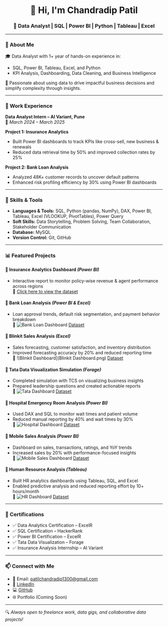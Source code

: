 <h1 align="center">👋 Hi, I'm Chandradip Patil</h1>
<h3 align="center">💼 Data Analyst | SQL | Power BI | Python | Tableau | Excel</h3>

---

### 📌 About Me

🎓 Data Analyst with 1+ year of hands-on experience in:
- SQL, Power BI, Tableau, Excel, and Python  
- KPI Analysis, Dashboarding, Data Cleaning, and Business Intelligence

🚀 Passionate about using data to drive impactful business decisions and simplify complexity through insights.

---

### 💼 Work Experience

**Data Analyst Intern – AI Variant, Pune**  
📅 *March 2024 – March 2025*  

**Project 1: Insurance Analytics**  
- Built Power BI dashboards to track KPIs like cross-sell, new business & renewals  
- Reduced data retrieval time by 50% and improved collection rates by 25%  

**Project 2: Bank Loan Analysis**  
- Analyzed 48K+ customer records to uncover default patterns  
- Enhanced risk profiling efficiency by 30% using Power BI dashboards  

---

### 🧠 Skills & Tools

- **Languages & Tools:** SQL, Python (pandas, NumPy), DAX, Power BI, Tableau, Excel (VLOOKUP, PivotTables), Power Query  
- **Soft Skills:** Data Storytelling, Problem Solving, Team Collaboration, Stakeholder Communication  
- **Database:** MySQL  
- **Version Control:** Git, GitHub  

---

### 📊 Featured Projects

#### 📌 Insurance Analytics Dashboard *(Power BI)*  
- Interactive report to monitor policy-wise revenue & agent performance across regions  
 🔗 [Click here to view the dataset](https://github.com/chandradippatil/Insurance-analysis-Project/)


#### 📌 Bank Loan Analysis *(Power BI & Excel)*  
- Loan approval trends, default risk segmentation, and payment behavior breakdown  
📸 ![Bank Loan Dashboard](link-to-loan-dashboard.png)
[Dataset](https://example.com/insurance-dataset)

#### 📌 Blinkit Sales Analysis *(Excel)*  
- Sales forecasting, customer satisfaction, and inventory distribution  
- Improved forecasting accuracy by 20% and reduced reporting time  
📸 ![Blinkit Dashboard](Blinkit Dashboard.png)
[Dataset](https://example.com/insurance-dataset)

#### 📌 Tata Data Visualization Simulation *(Forage)*  
- Completed simulation with TCS on visualizing business insights  
- Prepared leadership questions and created actionable reports  
📸 ![Tata Dashboard](link-to-tata-dashboard.png)
[Dataset](https://example.com/insurance-dataset)

#### 📌 Hospital Emergency Room Analysis *(Power BI)*  
- Used DAX and SQL to monitor wait times and patient volume  
- Reduced manual reporting by 40% and wait times by 30%  
📸 ![Hospital Dashboard](link-to-hospital-dashboard.png)
[Dataset](https://example.com/insurance-dataset)

#### 📌 Mobile Sales Analysis *(Power BI)*  
- Dashboard on sales, transactions, ratings, and YoY trends  
- Increased sales by 20% with performance-focused insights  
📸 ![Mobile Sales Dashboard](link-to-mobile-dashboard.png)
[Dataset](https://example.com/insurance-dataset)

#### 📌 Human Resource Analysis *(Tableau)*  
- Built HR analytics dashboards using Tableau, SQL, and Excel  
- Enabled predictive analysis and reduced reporting effort by 10+ hours/month  
📸 ![HR Dashboard](link-to-hr-dashboard.png)
[Dataset](https://example.com/insurance-dataset)

---

### 🏅 Certifications

- ✅ Data Analytics Certification – ExcelR  
- ✅ SQL Certification – HackerRank  
- ✅ Power BI Certification – ExcelR  
- ✅ Tata Data Visualization – Forage  
- ✅ Insurance Analysis Internship – AI Variant  

---

### 📫 Connect with Me

- 📧 Email: [patilchandradip1300@gmail.com](mailto:patilchandradip1300@gmail.com)  
- 🔗 [LinkedIn](https://www.linkedin.com/in/chandradippatil)  
- 💻 [GitHub](https://github.com/chandradippatil)  
- 🌐 Portfolio (Coming Soon)

---

🔍 *Always open to freelance work, data gigs, and collaborative data projects!*

